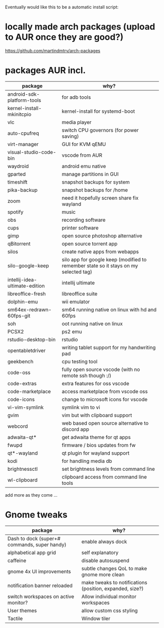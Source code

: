 Eventually would like this to be a automatic install script:

# locally made arch packages (upload to AUR once they are good?)

https://github.com/martindmtrv/arch-packages

# packages AUR incl.

| package | why? |
| ------- | ---- |
| android-sdk-platform-tools | for adb tools |
| kernel-install-mkinitcpio | kernel-install for systemd-boot |
| vlc | media player |
| auto-cpufreq | switch CPU governors (for power saving) |
| virt-manager | GUI for KVM qEMU |
| visual-studio-code-bin | vscode from AUR |
| waydroid | android emu native |
| gparted | manage partitions in GUI |
| timeshift | snapshot backups for system |
| pika-backup | snapshot backups for /home |
| zoom | need it hopefully screen share fix wayland |
| spotify | music |
| obs | recording software |
| cups | printer software |
| gimp | open source photoshop alternative |
| qBitorrent | open source torrent app |
| silos | create native apps from webapps |
| silo-google-keep | silo app for google keep (modified to remember state so it stays on my selected tag) |
| intellij-idea-ultimate-edition | intellij ultimate |
| libreoffice-fresh | libreoffice suite |
| dolphin-emu | wii emulator |
| sm64ex-redrawn-60fps-git | sm64 running native on linux with hd and 60fps |
| soh | oot running native on linux |
| PCSX2 | ps2 emu |
| rstudio-desktop-bin | rstudio |
| opentabletdriver | writing tablet support for my handwriting pad |
| geekbench | cpu testing tool |
| code-oss | fully open source vscode (with no remote ssh though :/) |
| code-extras | extra features for oss vscode |
| code-marketplace | access marketplace from vscode oss |
| code-icons | change to microsoft icons for vscode |
| vi-vim-symlink | symlink vim to vi |
| gvim | vim but with clipboard support |
| webcord | web based open source alternative to discord app |
| adwaita-qt* | get adwaita theme for qt apps |
| fwupd | firmware / bios updates from fw |
| qt*-wayland | qt plugin for wayland support |
| kodi | for handling media db |
| brightnessctl | set brightness levels from command line |
| wl-clipboard | clipboard access from command line tools |


add more as they come ...


# Gnome tweaks

| package | why? |
| ------- | ---- |
| Dash to dock (super+# commands, super handy) | enable always dock |
| alphabetical app grid | self explanatory |
| caffeine | disable autosuspend |
| gnome 4x UI improvements | subtle changes QoL to make gnome more clean |
| notification banner reloaded | make tweaks to notifications (position, expanded, size?) |
| switch workspaces on active monitor? | Allow individual monitor workspaces |
| User themes | allow custom css styling |
| Tactile | Window tiler |

